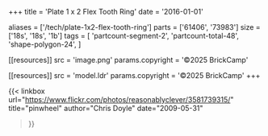 +++
title = 'Plate 1 x 2 Flex Tooth Ring'
date  = '2016-01-01'

aliases = ['/tech/plate-1x2-flex-tooth-ring']
parts = ['61406', '73983']
size  = ['18s', '18s', '1b']
tags  = [
  'partcount-segment-2',
  'partcount-total-48',
  'shape-polygon-24',
]

[[resources]]
src              = 'image.png'
params.copyright = '©2025 BrickCamp'

[[resources]]
src              = 'model.ldr'
params.copyright = '©2025 BrickCamp'
+++

{{< linkbox
    url="https://www.flickr.com/photos/reasonablyclever/3581739315/"
    title="pinwheel"
    author="Chris Doyle"
    date="2009-05-31"
>}}

